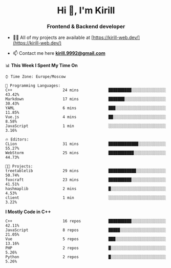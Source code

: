 <h1 align="center">Hi 👋, I'm Kirill</h1>
<h3 align="center">Frontend & Backend developer</h3>

- 👨‍💻 All of my projects are available at [https://kirill-web.dev/](https://kirill-web.dev/)

- 📫 Contact me here **kirill.9992@gmail.com**











<!--START_SECTION:waka-->
📊 **This Week I Spent My Time On** 

```text
⌚︎ Time Zone: Europe/Moscow

💬 Programming Languages: 
C++                      24 mins             ██████████░░░░░░░░░░░░░░░   43.42% 
Markdown                 17 mins             ███████░░░░░░░░░░░░░░░░░░   30.43% 
YAML                     6 mins              ███░░░░░░░░░░░░░░░░░░░░░░   11.85% 
Vue.js                   4 mins              ██░░░░░░░░░░░░░░░░░░░░░░░   8.58% 
JavaScript               1 min               ░░░░░░░░░░░░░░░░░░░░░░░░░   3.16%

🔥 Editors: 
CLion                    31 mins             █████████████░░░░░░░░░░░░   55.27% 
WebStorm                 25 mins             ███████████░░░░░░░░░░░░░░   44.73%

🐱‍💻 Projects: 
treetablelib             29 mins             ████████████░░░░░░░░░░░░░   50.74% 
foxcraft                 23 mins             ██████████░░░░░░░░░░░░░░░   41.51% 
hashmaplib               2 mins              █░░░░░░░░░░░░░░░░░░░░░░░░   4.53% 
client                   1 min               ░░░░░░░░░░░░░░░░░░░░░░░░░   3.22%

```

**I Mostly Code in C++** 

```text
C++                      16 repos            ██████████░░░░░░░░░░░░░░░   42.11% 
JavaScript               8 repos             █████░░░░░░░░░░░░░░░░░░░░   21.05% 
Vue                      5 repos             ███░░░░░░░░░░░░░░░░░░░░░░   13.16% 
PHP                      2 repos             █░░░░░░░░░░░░░░░░░░░░░░░░   5.26% 
Python                   2 repos             █░░░░░░░░░░░░░░░░░░░░░░░░   5.26%

```



<!--END_SECTION:waka-->
